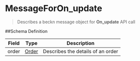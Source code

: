 # MessageForOn_update

> Describes a beckn message object for **On_update** API call

##Schema Definition

| **Field** | **Type**                                                 | **Description**                   |
| --------- | -------------------------------------------------------- | --------------------------------- |
| order     | [Order](/docs/core-specification/schema-reference/order) | Describes the details of an order |
